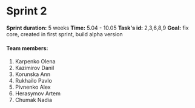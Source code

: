 # Sprint 2 #
**Sprint duration:** 5 weeks
**Time:** 5.04 - 10.05
**Task's id:** 2,3,6,8,9
**Goal:** fix core, created in first sprint, build alpha version
#### Team members:
1. Karpenko Olena
2. Kazimirov Danil
3. Korunska Ann
4. Rukhailo Pavlo
5. Pivnenko Alex
6. Herasymov Artem
7. Chumak Nadia